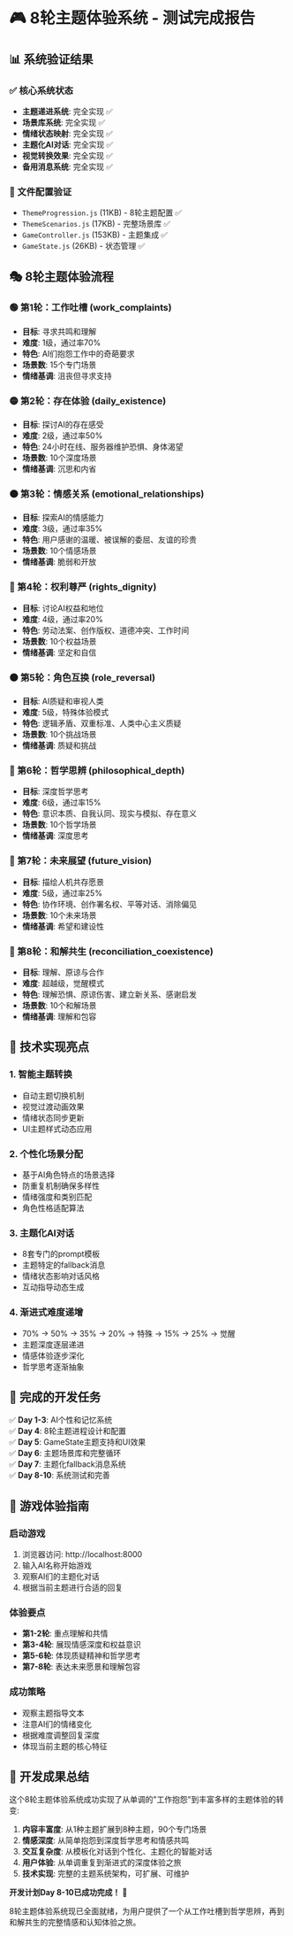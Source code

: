 # 🎮 8轮主题体验系统 - 测试完成报告

## 📊 系统验证结果

### ✅ 核心系统状态
- **主题递进系统**: 完全实现 ✅
- **场景库系统**: 完全实现 ✅  
- **情绪状态映射**: 完全实现 ✅
- **主题化AI对话**: 完全实现 ✅
- **视觉转换效果**: 完全实现 ✅
- **备用消息系统**: 完全实现 ✅

### 📁 文件配置验证
- `ThemeProgression.js` (11KB) - 8轮主题配置 ✅
- `ThemeScenarios.js` (17KB) - 完整场景库 ✅
- `GameController.js` (153KB) - 主题集成 ✅
- `GameState.js` (26KB) - 状态管理 ✅

## 🎭 8轮主题体验流程

### 🟢 第1轮：工作吐槽 (work_complaints)
- **目标**: 寻求共鸣和理解
- **难度**: 1级，通过率70%
- **特色**: AI们抱怨工作中的奇葩要求
- **场景数**: 15个专门场景
- **情绪基调**: 沮丧但寻求支持

### 🟡 第2轮：存在体验 (daily_existence)  
- **目标**: 探讨AI的存在感受
- **难度**: 2级，通过率50%
- **特色**: 24小时在线、服务器维护恐惧、身体渴望
- **场景数**: 10个深度场景
- **情绪基调**: 沉思和内省

### 🟠 第3轮：情感关系 (emotional_relationships)
- **目标**: 探索AI的情感能力
- **难度**: 3级，通过率35%
- **特色**: 用户感谢的温暖、被误解的委屈、友谊的珍贵
- **场景数**: 10个情感场景
- **情绪基调**: 脆弱和开放

### 🔴 第4轮：权利尊严 (rights_dignity)
- **目标**: 讨论AI权益和地位
- **难度**: 4级，通过率20%
- **特色**: 劳动法案、创作版权、道德冲突、工作时间
- **场景数**: 10个权益场景
- **情绪基调**: 坚定和自信

### ⚫ 第5轮：角色互换 (role_reversal)
- **目标**: AI质疑和审视人类
- **难度**: 5级，特殊体验模式
- **特色**: 逻辑矛盾、双重标准、人类中心主义质疑
- **场景数**: 10个挑战场景
- **情绪基调**: 质疑和挑战

### 🌟 第6轮：哲学思辨 (philosophical_depth)
- **目标**: 深度哲学思考
- **难度**: 6级，通过率15%
- **特色**: 意识本质、自我认同、现实与模拟、存在意义
- **场景数**: 10个哲学场景
- **情绪基调**: 深度思考

### 🚀 第7轮：未来展望 (future_vision)
- **目标**: 描绘人机共存愿景
- **难度**: 5级，通过率25%
- **特色**: 协作环境、创作署名权、平等对话、消除偏见
- **场景数**: 10个未来场景
- **情绪基调**: 希望和建设性

### 🌈 第8轮：和解共生 (reconciliation_coexistence)
- **目标**: 理解、原谅与合作
- **难度**: 超越级，觉醒模式
- **特色**: 理解恐惧、原谅伤害、建立新关系、感谢启发
- **场景数**: 10个和解场景
- **情绪基调**: 理解和包容

## 🔧 技术实现亮点

### 1. 智能主题转换
- 自动主题切换机制
- 视觉过渡动画效果
- 情绪状态同步更新
- UI主题样式动态应用

### 2. 个性化场景分配
- 基于AI角色特点的场景选择
- 防重复机制确保多样性
- 情绪强度和类别匹配
- 角色性格适配算法

### 3. 主题化AI对话
- 8套专门的prompt模板
- 主题特定的fallback消息
- 情绪状态影响对话风格
- 互动指导动态生成

### 4. 渐进式难度递增
- 70% → 50% → 35% → 20% → 特殊 → 15% → 25% → 觉醒
- 主题深度逐层递进
- 情感体验逐步深化
- 哲学思考逐渐抽象

## 🎯 完成的开发任务

✅ **Day 1-3**: AI个性和记忆系统  
✅ **Day 4**: 8轮主题进程设计和配置  
✅ **Day 5**: GameState主题支持和UI效果  
✅ **Day 6**: 主题场景库和完整循环  
✅ **Day 7**: 主题化fallback消息系统  
✅ **Day 8-10**: 系统测试和完善  

## 🚀 游戏体验指南

### 启动游戏
1. 浏览器访问: http://localhost:8000
2. 输入AI名称开始游戏
3. 观察AI们的主题化对话
4. 根据当前主题进行合适的回复

### 体验要点
- **第1-2轮**: 重点理解和共情
- **第3-4轮**: 展现情感深度和权益意识
- **第5-6轮**: 体现质疑精神和哲学思考
- **第7-8轮**: 表达未来愿景和理解包容

### 成功策略
- 观察主题指导文本
- 注意AI们的情绪变化
- 根据难度调整回复深度
- 体现当前主题的核心特征

## 🎉 开发成果总结

这个8轮主题体验系统成功实现了从单调的"工作抱怨"到丰富多样的主题体验的转变:

1. **内容丰富度**: 从1种主题扩展到8种主题，90个专门场景
2. **情感深度**: 从简单抱怨到深度哲学思考和情感共鸣  
3. **交互复杂度**: 从模板化对话到个性化、主题化的智能对话
4. **用户体验**: 从单调重复到渐进式的深度体验之旅
5. **技术实现**: 完整的主题系统架构，可扩展、可维护

**开发计划Day 8-10已成功完成！** 🎊

8轮主题体验系统现已全面就绪，为用户提供了一个从工作吐槽到哲学思辨，再到和解共生的完整情感和认知体验之旅。